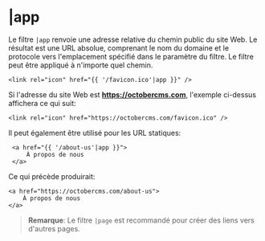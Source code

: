 # |app

Le filtre `|app` renvoie une adresse relative du chemin public du site Web. Le résultat est une URL absolue, comprenant le nom du domaine et le protocole vers l'emplacement spécifié dans le paramètre du filtre. Le filtre peut être appliqué à n'importe quel chemin.

    <link rel="icon" href="{{ '/favicon.ico'|app }}" />

Si l'adresse du site Web est **https://octobercms.com**, l'exemple ci-dessus affichera ce qui suit:

    <link rel="icon" href="https://octobercms.com/favicon.ico" />

Il peut également être utilisé pour les URL statiques:

     <a href="{{ '/about-us'|app }}">
         À propos de nous
     </a>

Ce qui précède produirait:

    <a href="https://octobercms.com/about-us">
        À propos de nous
    </a>

> **Remarque**: Le filtre `|page` est recommandé pour créer des liens vers d'autres pages.
